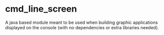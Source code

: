 # cmd_line_screen

A java based module meant to be used when building graphic applications displayed on the console (with no dependencies or extra libraries needed).
